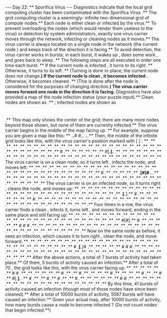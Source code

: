 --- Day 22: ** Sporifica Virus ---
Diagnostics indicate that the local
grid computing cluster
has been contaminated with the
Sporifica Virus
.** The grid computing cluster is a seemingly-
infinite
two-dimensional grid of compute nodes.**  Each node is either
clean
or
infected
by the virus.**
To
prevent overloading
the nodes (which would render them useless to the virus) or detection by system administrators, exactly one
virus carrier
moves through the network, infecting or cleaning nodes as it moves.** The virus carrier is always located on a single node in the network (the
current node
) and keeps track of the
direction
it is facing.**
To avoid detection, the virus carrier works in bursts; in each burst, it
wakes up
, does some
work
, and goes back to
sleep
.** The following steps are all executed
in order
one time each burst: **
If the
current node
is
infected
, it turns to its
right
.**  Otherwise, it turns to its
left
.** (Turning is done in-place; the
current node
does not change.**)
If the
current node
is
clean
, it becomes
infected
.**  Otherwise, it becomes
cleaned
.** (This is done
after
the node is considered for the purposes of changing direction.**)
The virus carrier
moves
forward
one node in the direction it is facing.**
Diagnostics have also provided a
map of the node infection status
(your puzzle input).**
Clean
nodes are shown as
.**
;
infected
nodes are shown as
#
.**  This map only shows the center of the grid; there are many more nodes beyond those shown, but none of them are currently infected.**
The virus carrier begins in the middle of the map facing
up
.**
For example, suppose you are given a map like this: **
.**.**#
#.**.**
.**.**.**
Then, the middle of the infinite grid looks like this, with the virus carrier's position marked with
[ ]
: **
.** .** .** .** .** .** .** .** .**
.** .** .** .** .** .** .** .** .**
.** .** .** .** .** .** .** .** .**
.** .** .** .** .** # .** .** .**
.** .** .** #[.**].** .** .** .**
.** .** .** .** .** .** .** .** .**
.** .** .** .** .** .** .** .** .**
.** .** .** .** .** .** .** .** .**
The virus carrier is on a
clean
node, so it turns
left
,
infects
the node, and moves left: **
.** .** .** .** .** .** .** .** .**
.** .** .** .** .** .** .** .** .**
.** .** .** .** .** .** .** .** .**
.** .** .** .** .** # .** .** .**
.** .** .**[#]# .** .** .** .**
.** .** .** .** .** .** .** .** .**
.** .** .** .** .** .** .** .** .**
.** .** .** .** .** .** .** .** .**
The virus carrier is on an
infected
node, so it turns
right
,
cleans
the node, and moves up: **
.** .** .** .** .** .** .** .** .**
.** .** .** .** .** .** .** .** .**
.** .** .** .** .** .** .** .** .**
.** .** .**[.**].** # .** .** .**
.** .** .** .** # .** .** .** .**
.** .** .** .** .** .** .** .** .**
.** .** .** .** .** .** .** .** .**
.** .** .** .** .** .** .** .** .**
Four times in a row, the virus carrier finds a
clean
,
infects
it, turns
left
, and moves forward, ending in the same place and still facing up: **
.** .** .** .** .** .** .** .** .**
.** .** .** .** .** .** .** .** .**
.** .** .** .** .** .** .** .** .**
.** .** #[#].** # .** .** .**
.** .** # # # .** .** .** .**
.** .** .** .** .** .** .** .** .**
.** .** .** .** .** .** .** .** .**
.** .** .** .** .** .** .** .** .**
Now on the same node as before, it sees an infection, which causes it to turn
right
,
clean
the node, and move forward: **
.** .** .** .** .** .** .** .** .**
.** .** .** .** .** .** .** .** .**
.** .** .** .** .** .** .** .** .**
.** .** # .**[.**]# .** .** .**
.** .** # # # .** .** .** .**
.** .** .** .** .** .** .** .** .**
.** .** .** .** .** .** .** .** .**
.** .** .** .** .** .** .** .** .**
After the above actions, a total of
7
bursts of activity had taken place.** Of them,
5
bursts of activity caused an infection.**
After a total of
70
, the grid looks like this, with the virus carrier facing up: **
.** .** .** .** .** # # .** .**
.** .** .** .** # .** .** # .**
.** .** .** # .** .** .** .** #
.** .** # .** #[.**].** .** #
.** .** # .** # .** .** # .**
.** .** .** .** .** # # .** .**
.** .** .** .** .** .** .** .** .**
.** .** .** .** .** .** .** .** .**
By this time,
41
bursts of activity caused an infection (though most of those nodes have since been cleaned).**
After a total of
10000
bursts of activity,
5587
bursts will have caused an infection.**
Given your actual map, after
10000
bursts of activity,
how many bursts cause a node to become infected
? (Do not count nodes that begin infected.**)
